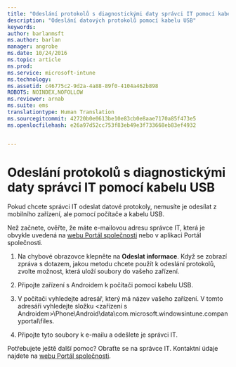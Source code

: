 ```yaml
---
title: "Odeslání protokolů s diagnostickými daty správci IT pomocí kabelu USB | Microsoft Intune"
description: "Odeslání datových protokolů pomocí kabelu USB"
keywords: 
author: barlanmsft
ms.author: barlan
manager: angrobe
ms.date: 10/24/2016
ms.topic: article
ms.prod: 
ms.service: microsoft-intune
ms.technology: 
ms.assetid: c46775c2-9d2a-4a88-89f0-4104a462b898
ROBOTS: NOINDEX,NOFOLLOW
ms.reviewer: arnab
ms.suite: ems
translationtype: Human Translation
ms.sourcegitcommit: 42720b0e0613be10e83cb0e8aae7170a85f473e5
ms.openlocfilehash: e26a97d52cc753f83eb49e3f733668eb83ef4932


---
```



# <a name="send-diagnostic-data-logs-to-your-it-admin-using-a-usb-cable"></a>Odeslání protokolů s diagnostickými daty správci IT pomocí kabelu USB

Pokud chcete správci IT odeslat datové protokoly, nemusíte je odesílat z mobilního zařízení, ale pomocí počítače a kabelu USB.

 Než začnete, ověřte, že máte e-mailovou adresu správce IT, která je obvykle uvedená na [webu Portál společnosti](http://portal.manage.microsoft.com) nebo v aplikaci Portál společnosti.

1.  Na chybové obrazovce klepněte na **Odeslat informace**. Když se zobrazí zpráva s dotazem, jakou metodu chcete použít k odeslání protokolů, zvolte možnost, která uloží soubory do vašeho zařízení.

2.  Připojte zařízení s Androidem k počítači pomocí kabelu USB.

3.  V počítači vyhledejte adresář, který má název vašeho zařízení. V tomto adresáři vyhledejte složku &lt;zařízení s Androidem&gt;\Phone\Android\data\com.microsoft.windowsintune.companyportal\files\.

4.  Připojte tyto soubory k e-mailu a odešlete je správci IT.

Potřebujete ještě další pomoc? Obraťte se na správce IT. Kontaktní údaje najdete na [webu Portál společnosti](http://portal.manage.microsoft.com).



<!--HONumber=Oct16_HO2-->


